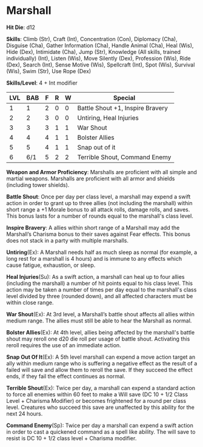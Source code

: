 # Marshall

**Hit Die**: d12

**Skills**: Climb (Str), Craft (Int), Concentration (Con), Diplomacy (Cha), Disguise (Cha), Gather Information (Cha), Handle Animal (Cha), Heal (Wis), Hide (Dex), Intimidate (Cha), Jump (Str), Knowledge (All skills, trained individually) (Int), Listen (Wis), Move Silently (Dex), Profession (Wis), Ride (Dex), Search (Int), Sense Motive (Wis), Spellcraft (Int), Spot (Wis), Survival (Wis), Swim (Str), Use Rope (Dex)

**Skills/Level**: 4 + Int modifier

LVL | BAB | F | R | W | Special 
--- | --- | - | - | - | ------- 
1   | 1   | 2 | 0 | 0 | Battle Shout +1, Inspire Bravery     
2   | 2   | 3 | 0 | 0 | Untiring, Heal Injuries
3   | 3   | 3 | 1 | 1 | War Shout
4   | 4   | 4 | 1 | 1 | Bolster Allies
5   | 5   | 4 | 1 | 1 | Snap out of it
6   | 6/1 | 5 | 2 | 2 | Terrible Shout, Command Enemy

**Weapon and Armor Proficiency**: Marshalls are proficient with all simple and martial weapons. Marshalls are proficient with all armor and shields (including tower shields).

**Battle Shout**: Once per day per class level, a marshall may expend a swift action in order to grant up to three allies (not including the marshall) within short range a +1 Morale bonus to all attack rolls, damage rolls, and saves. This bonus lasts for a number of rounds equal to the marshall's class level.

**Inspire Bravery**: A allies within short range of a Marshall may add the Marshall’s Charisma bonus to their saves against Fear effects. This bonus does not stack in a party with multiple marshalls.

**Untiring**(Ex): A Marshall needs half as much sleep as normal (for example, a long rest for a marshall is 4 hours) and is immune to any effects which cause fatigue, exhaustion, or sleep.

**Heal Injuries**(Su): As a swift action, a marshall can heal up to four allies (including the marshall) a number of hit points equal to his class level. This action may be taken a number of times per day equal to the marshall's class level divided by three (rounded down), and all affected characters must be within close range.

**War Shout**(Ex): At 3rd level, a Marshall’s battle shout affects all allies within medium range. The allies must still be able to hear the Marshall as normal.

**Bolster Allies**(Ex): At 4th level, allies being affected by the marshall's battle shout may reroll one d20 die roll per usage of battle shout. Activating this reroll requires the use of an immediate action.

**Snap Out Of It**(Ex): A 5th level marshall can expend a move action target an ally within medium range who is suffering a negative effect as the result of a failed will save and allow them to reroll the save. If they succeed the effect ends, if they fail the effect continues as normal.

**Terrible Shout**(Ex): Twice per day, a marshall can expend a standard action to force all enemies within 60 feet to make a Will save (DC 10 + 1/2 Class Level + Charisma Modifier) or becomes frightened for a round per class level. Creatures who succeed this save are unaffected by this ability for the next 24 hours.

**Command Enemy**(Sp): Twice per day a marshall can expend a swift action in order to cast a quickened command as a spell like ability. The will save to resist is DC 10 + 1/2 class level + Charisma modifier.